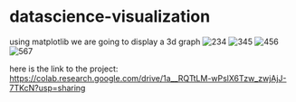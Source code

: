 # datascience-visualization
using matplotlib we are going to display a 3d graph
![234](https://user-images.githubusercontent.com/60866104/95052456-98d48a80-070c-11eb-86b6-5e8232f9ffb4.JPG)
![345](https://user-images.githubusercontent.com/60866104/95052464-9a9e4e00-070c-11eb-87ff-0b528be76dd8.JPG)
![456](https://user-images.githubusercontent.com/60866104/95052467-9b36e480-070c-11eb-84be-4b7570c07c4b.JPG)
![567](https://user-images.githubusercontent.com/60866104/95052470-9d00a800-070c-11eb-8d0f-2263059771db.JPG)

here is the link to the project:
https://colab.research.google.com/drive/1a__RQTtLM-wPslX6Tzw_zwjAjJ-7TKcN?usp=sharing
